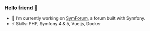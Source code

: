 ### Hello friend 👋

- 🔭 I’m currently working on [SymForum](https://github.com/DuboisS/SymForum), a forum built with Symfony.
- ⚡ Skills: PHP, Symfony 4 & 5, Vue.js, Docker
